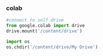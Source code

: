 
### colab
```python
#connect to self drive
from google.colab import drive
drive.mount('/content/drive')

import os
os.chdir('/content/drive/My Drive')
```